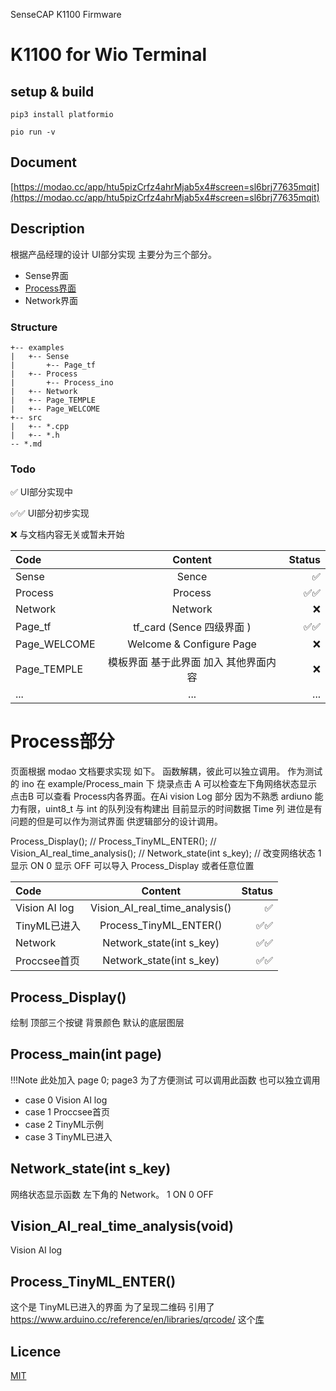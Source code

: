 
SenseCAP K1100 Firmware

# K1100 for Wio Terminal

## setup & build

```
pip3 install platformio
```

```
pio run -v
```

## Document

[https://modao.cc/app/htu5pizCrfz4ahrMjab5x4#screen=sl6brj77635mqit](https://modao.cc/app/htu5pizCrfz4ahrMjab5x4#screen=sl6brj77635mqit)

## Description

根据产品经理的设计 UI部分实现 主要分为三个部分。

- Sense界面
- [Process界面](#Process部分)
- Network界面

### Structure

```
+-- examples
|   +-- Sense
|       +-- Page_tf
|   +-- Process
|       +-- Process_ino
|   +-- Network
|   +-- Page_TEMPLE
|   +-- Page_WELCOME
+-- src
|   +-- *.cpp
|   +-- *.h
-- *.md
```

### Todo

✅  UI部分实现中

✅✅  UI部分初步实现

❌ 与文档内容无关或暂未开始

| Code | Content | Status|
| :------------ |:---------------:| -----:|
|Sense| Sence |✅ |
|Process| Process |✅✅ |
|Network| Network|❌|
|Page_tf| tf_card (Sence 四级界面 ) | ✅✅ |
|Page_WELCOME| Welcome & Configure Page | ❌ |
|Page_TEMPLE| 模板界面 基于此界面 加入 其他界面内容| ❌|
|...| ...| ...|

# Process部分

页面根据 modao 文档要求实现 如下。 函数解耦，彼此可以独立调用。 作为测试的 ino 在 example/Process_main 下 烧录点击 A 可以检查左下角网络状态显示 点击B 可以查看 Process内各界面。在Ai vision Log 部分 因为不熟悉 ardiuno  能力有限，uint8_t 与 int 的队列没有构建出 目前显示的时间数据 Time 列 进位是有问题的但是可以作为测试界面 供逻辑部分的设计调用。

Process_Display();  //
Process_TinyML_ENTER(); //
Vision_AI_real_time_analysis(); //
Network_state(int s_key); // 改变网络状态 1 显示 ON 0 显示 OFF 可以导入 Process_Display 或者任意位置

| Code | Content | Status|
| :------------ |:---------------:| -----:|
|Vision AI log| Vision_AI_real_time_analysis() |✅ |
|TinyML已进入| Process_TinyML_ENTER() |✅✅ |
|Network| Network_state(int s_key)|✅✅|
|Proccsee首页| Network_state(int s_key)|✅✅|

## Process_Display()

绘制 顶部三个按键 背景颜色 默认的底层图层

## Process_main(int page)

!!!Note
    此处加入 page 0;  page3 为了方便测试 可以调用此函数 也可以独立调用

- case 0   Vision AI log
- case 1  Proccsee首页
- case 2  TinyML示例
- case 3  TinyML已进入

## Network_state(int s_key)

网络状态显示函数 左下角的 Network。  1 ON 0 OFF

## Vision_AI_real_time_analysis(void)

 Vision AI log

## Process_TinyML_ENTER()

这个是 TinyML已进入的界面 为了呈现二维码 引用了
<https://www.arduino.cc/reference/en/libraries/qrcode/> 这个[库](https://www.arduino.cc/reference/en/libraries/qrcode/)

## Licence

[MIT](LICENSE.txt)
